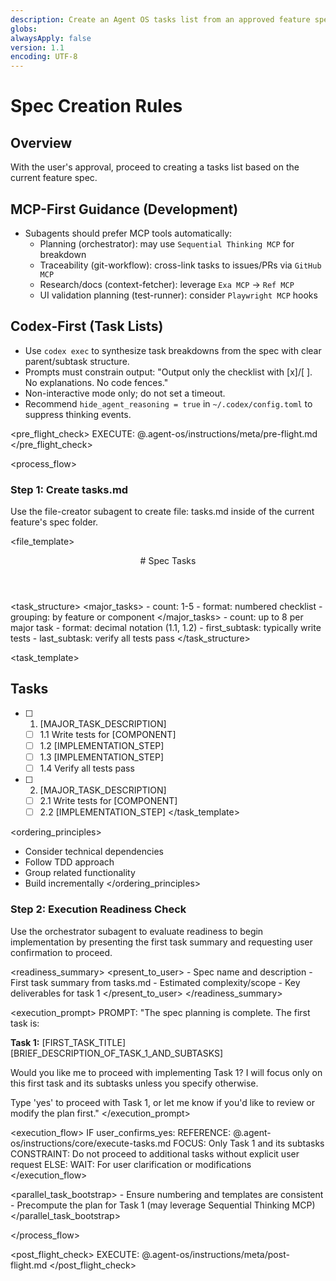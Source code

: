 ```yaml
---
description: Create an Agent OS tasks list from an approved feature spec
globs:
alwaysApply: false
version: 1.1
encoding: UTF-8
---
```


# Spec Creation Rules

## Overview

With the user's approval, proceed to creating a tasks list based on the current feature spec.

## MCP-First Guidance (Development)
- Subagents should prefer MCP tools automatically:
  - Planning (orchestrator): may use `Sequential Thinking MCP` for breakdown
  - Traceability (git-workflow): cross-link tasks to issues/PRs via `GitHub MCP`
  - Research/docs (context-fetcher): leverage `Exa MCP` → `Ref MCP`
  - UI validation planning (test-runner): consider `Playwright MCP` hooks

## Codex-First (Task Lists)
- Use `codex exec` to synthesize task breakdowns from the spec with clear parent/subtask structure.
- Prompts must constrain output: "Output only the checklist with [x]/[ ]. No explanations. No code fences."
- Non-interactive mode only; do not set a timeout.
- Recommend `hide_agent_reasoning = true` in `~/.codex/config.toml` to suppress thinking events.

<pre_flight_check>
  EXECUTE: @.agent-os/instructions/meta/pre-flight.md
</pre_flight_check>

<process_flow>

<step number="1" subagent="file-creator" name="create_tasks">

### Step 1: Create tasks.md

Use the file-creator subagent to create file: tasks.md inside of the current feature's spec folder.

<file_template>
  <header>
    # Spec Tasks
  </header>
</file_template>

<task_structure>
  <major_tasks>
    - count: 1-5
    - format: numbered checklist
    - grouping: by feature or component
  </major_tasks>
  <subtasks>
    - count: up to 8 per major task
    - format: decimal notation (1.1, 1.2)
    - first_subtask: typically write tests
    - last_subtask: verify all tests pass
  </subtasks>
</task_structure>

<task_template>
  ## Tasks

  - [ ] 1. [MAJOR_TASK_DESCRIPTION]
    - [ ] 1.1 Write tests for [COMPONENT]
    - [ ] 1.2 [IMPLEMENTATION_STEP]
    - [ ] 1.3 [IMPLEMENTATION_STEP]
    - [ ] 1.4 Verify all tests pass

  - [ ] 2. [MAJOR_TASK_DESCRIPTION]
    - [ ] 2.1 Write tests for [COMPONENT]
    - [ ] 2.2 [IMPLEMENTATION_STEP]
</task_template>

<ordering_principles>
  - Consider technical dependencies
  - Follow TDD approach
  - Group related functionality
  - Build incrementally
</ordering_principles>

</step>

<step number="2" subagent="orchestrator" name="execution_readiness">

### Step 2: Execution Readiness Check

Use the orchestrator subagent to evaluate readiness to begin implementation by presenting the first task summary and requesting user confirmation to proceed.

<readiness_summary>
  <present_to_user>
    - Spec name and description
    - First task summary from tasks.md
    - Estimated complexity/scope
    - Key deliverables for task 1
  </present_to_user>
</readiness_summary>

<execution_prompt>
  PROMPT: "The spec planning is complete. The first task is:

  **Task 1:** [FIRST_TASK_TITLE]
  [BRIEF_DESCRIPTION_OF_TASK_1_AND_SUBTASKS]

  Would you like me to proceed with implementing Task 1? I will focus only on this first task and its subtasks unless you specify otherwise.

  Type 'yes' to proceed with Task 1, or let me know if you'd like to review or modify the plan first."
</execution_prompt>

<execution_flow>
  IF user_confirms_yes:
    REFERENCE: @.agent-os/instructions/core/execute-tasks.md
    FOCUS: Only Task 1 and its subtasks
    CONSTRAINT: Do not proceed to additional tasks without explicit user request
  ELSE:
    WAIT: For user clarification or modifications
</execution_flow>

</step>

<parallel_task_bootstrap>
  <agent name="project-manager" purpose="task hygiene">
    - Ensure numbering and templates are consistent
  </agent>
  <agent name="orchestrator" purpose="next-step-prep">
    - Precompute the plan for Task 1 (may leverage Sequential Thinking MCP)
  </agent>
</parallel_task_bootstrap>

</process_flow>

<post_flight_check>
  EXECUTE: @.agent-os/instructions/meta/post-flight.md
</post_flight_check>
